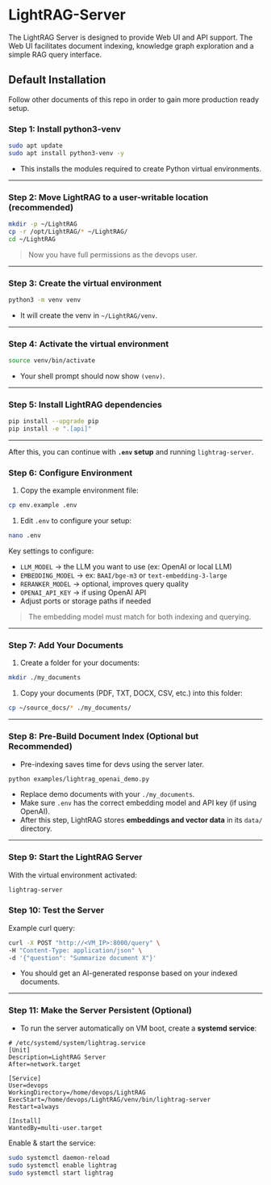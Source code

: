 # LightRAG-Server
The LightRAG Server is designed to provide Web UI and API support. The Web UI facilitates document indexing, knowledge graph exploration and a simple RAG query interface.

## Default Installation
Follow other documents of this repo in order to gain more production ready setup.

### **Step 1: Install python3-venv**

```bash
sudo apt update
sudo apt install python3-venv -y
```

- This installs the modules required to create Python virtual environments.

---

### **Step 2: Move LightRAG to a user-writable location (recommended)**

```bash
mkdir -p ~/LightRAG
cp -r /opt/LightRAG/* ~/LightRAG/
cd ~/LightRAG
```

> Now you have full permissions as the devops user.
> 

---

### **Step 3: Create the virtual environment**

```bash
python3 -m venv venv
```

- It will create the venv in `~/LightRAG/venv`.

---

### **Step 4: Activate the virtual environment**

```bash
source venv/bin/activate
```

- Your shell prompt should now show `(venv)`.

---

### **Step 5: Install LightRAG dependencies**

```bash
pip install --upgrade pip
pip install -e ".[api]"
```

---

 After this, you can continue with **`.env` setup** and running `lightrag-server`.

### **Step 6: Configure Environment**

1. Copy the example environment file:

```bash
cp env.example .env
```

1. Edit `.env` to configure your setup:

```bash
nano .env
```

Key settings to configure:

- `LLM_MODEL` → the LLM you want to use (ex: OpenAI or local LLM)
- `EMBEDDING_MODEL` → ex: `BAAI/bge-m3` or `text-embedding-3-large`
- `RERANKER_MODEL` → optional, improves query quality
- `OPENAI_API_KEY` → if using OpenAI API
- Adjust ports or storage paths if needed

> The embedding model must match for both indexing and querying.
> 

---

### **Step 7: Add Your Documents**

1. Create a folder for your documents:

```bash
mkdir ./my_documents
```

1. Copy your documents (PDF, TXT, DOCX, CSV, etc.) into this folder:

```bash
cp ~/source_docs/* ./my_documents/
```

---

### **Step 8: Pre-Build Document Index (Optional but Recommended)**

- Pre-indexing saves time for devs using the server later.

```bash
python examples/lightrag_openai_demo.py
```

- Replace demo documents with your `./my_documents`.
- Make sure `.env` has the correct embedding model and API key (if using OpenAI).
- After this step, LightRAG stores **embeddings and vector data** in its `data/` directory.

---

### **Step 9: Start the LightRAG Server**

With the virtual environment activated:

```bash
lightrag-server
```

### **Step 10: Test the Server**

Example curl query:

```bash
curl -X POST "http://<VM_IP>:8000/query" \
-H "Content-Type: application/json" \
-d '{"question": "Summarize document X"}'
```

- You should get an AI-generated response based on your indexed documents.

---

### **Step 11: Make the Server Persistent (Optional)**

- To run the server automatically on VM boot, create a **systemd service**:

```
# /etc/systemd/system/lightrag.service
[Unit]
Description=LightRAG Server
After=network.target

[Service]
User=devops
WorkingDirectory=/home/devops/LightRAG
ExecStart=/home/devops/LightRAG/venv/bin/lightrag-server
Restart=always

[Install]
WantedBy=multi-user.target
```

Enable & start the service:

```bash
sudo systemctl daemon-reload
sudo systemctl enable lightrag
sudo systemctl start lightrag
```

